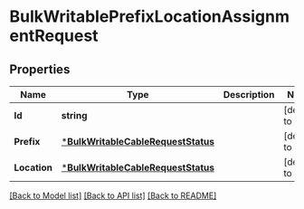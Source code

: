 # BulkWritablePrefixLocationAssignmentRequest

## Properties
Name | Type | Description | Notes
------------ | ------------- | ------------- | -------------
**Id** | **string** |  | [default to null]
**Prefix** | [***BulkWritableCableRequestStatus**](BulkWritableCableRequest_status.md) |  | [default to null]
**Location** | [***BulkWritableCableRequestStatus**](BulkWritableCableRequest_status.md) |  | [default to null]

[[Back to Model list]](../README.md#documentation-for-models) [[Back to API list]](../README.md#documentation-for-api-endpoints) [[Back to README]](../README.md)

